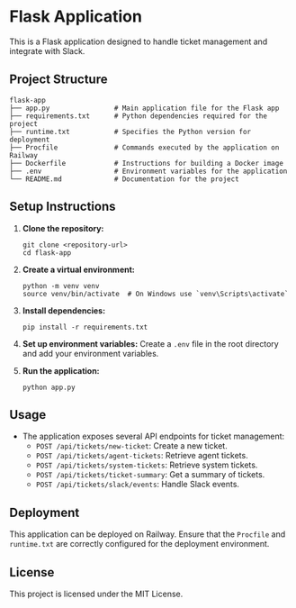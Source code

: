 # Flask Application

This is a Flask application designed to handle ticket management and integrate with Slack.

## Project Structure

```
flask-app
├── app.py                # Main application file for the Flask app
├── requirements.txt      # Python dependencies required for the project
├── runtime.txt           # Specifies the Python version for deployment
├── Procfile              # Commands executed by the application on Railway
├── Dockerfile            # Instructions for building a Docker image
├── .env                  # Environment variables for the application
└── README.md             # Documentation for the project
```

## Setup Instructions

1. **Clone the repository:**
   ```
   git clone <repository-url>
   cd flask-app
   ```

2. **Create a virtual environment:**
   ```
   python -m venv venv
   source venv/bin/activate  # On Windows use `venv\Scripts\activate`
   ```

3. **Install dependencies:**
   ```
   pip install -r requirements.txt
   ```

4. **Set up environment variables:**
   Create a `.env` file in the root directory and add your environment variables.

5. **Run the application:**
   ```
   python app.py
   ```

## Usage

- The application exposes several API endpoints for ticket management:
  - `POST /api/tickets/new-ticket`: Create a new ticket.
  - `POST /api/tickets/agent-tickets`: Retrieve agent tickets.
  - `POST /api/tickets/system-tickets`: Retrieve system tickets.
  - `POST /api/tickets/ticket-summary`: Get a summary of tickets.
  - `POST /api/tickets/slack/events`: Handle Slack events.

## Deployment

This application can be deployed on Railway. Ensure that the `Procfile` and `runtime.txt` are correctly configured for the deployment environment.

## License

This project is licensed under the MIT License.